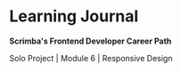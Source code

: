# Learning Journal

**Scrimba's Frontend Developer Career Path**

Solo Project | Module 6 | Responsive Design

